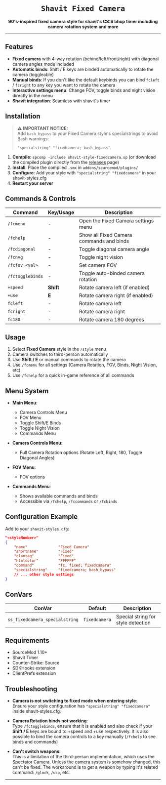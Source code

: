 <div align="center">
  <h1><code>Shavit Fixed Camera</code></h1>
  <p>
    <strong>90's-inspired fixed camera style for shavit's CS:S bhop timer including camera rotation system and more</strong>
  </p>
</div>

---

## Features

- **Fixed camera** with 4-way rotation (behind/left/front/right) with diagonal camera angles mode included
- **Automatic binds**: Shift / E keys are binded automatically to rotate the camera (toggleable)
- **Manual binds**: If you don't like the default keybinds you can bind `fcleft` / `fcright` to any key you want to rotate the camera
- **Interactive settings menu**: Change FOV, toggle binds and night vision directly in the menu
- **Shavit integration**: Seamless with shavit's timer

## Installation

> **⚠️ IMPORTANT NOTICE:**  
> Add `bash_bypass` to your Fixed Camera style's specialstrings to avoid Bash warnings:
> ```
> "specialstring" "fixedcamera; bash_bypass"
> ```

1. **Compile**: `spcomp -include shavit-style-fixedcamera.sp` (or download the compiled plugin directly from the [releases](https://github.com/NSchrot/shavit-style-fixedcamera/releases) page)
2. **Install**: Place the compiled `.smx` in `addons/sourcemod/plugins/`
3. **Configure**: Add your style with `"specialstring" "fixedcamera"` in your shavit-styles.cfg
4. **Restart your server**

## Commands & Controls

| Command         | Key/Usage     | Description                              |
|-----------------|---------------|------------------------------------------|
| `/fcmenu`       | -             | Open the Fixed Camera settings menu      |
| `/fchelp`       | -             | Show all Fixed Camera commands and binds |
| `/fcdiagonal`   | -             | Toggle diagonal camera angle             |
| `/fcnvg`        | -             | Toggle night vision                      |
| `/fcfov <val>`  | -             | Set camera FOV                           |
| `/fctogglebinds`| -             | Toggle auto-binded camera rotation       |
| `+speed`        | **Shift**     | Rotate camera left (if enabled)          |
| `+use`          | **E**         | Rotate camera right (if enabled)         |
| `fcleft`        | -             | Rotate camera left                       |
| `fcright`       | -             | Rotate camera right                      |
| `fc180  `       | -             | Rotate camera 180 degrees                |


## Usage

1. Select **Fixed Camera** style in the `/style` menu
2. Camera switches to third-person automatically
3. Use **Shift / E** or manual commands to rotate the camera
4. Use `/fcmenu` for all settings (Camera Rotation, FOV, Binds, Night Vision, etc)
5. Use `/fchelp` for a quick in-game reference of all commands

## Menu System

- **Main Menu**:  
  - Camera Controls Menu
  - FOV Menu
  - Toggle Shift/E Binds  
  - Toggle Night Vision  
  - Commands Menu

- **Camera Controls Menu**:  
  - Full Camera Rotation options (Rotate Left, Right, 180, Toggle Diagonal Angles)

- **FOV Menu**:  
  - FOV options

- **Commands Menu**:  
  - Shows available commands and binds
  - Accessible via `/fchelp`, `/fccommands` or `/fcbinds`


## Configuration Example

Add to your `shavit-styles.cfg`:

```json
"<styleNumber>"
{
    "name"              "Fixed Camera"
    "shortname"         "Fixed"
    "clantag"           "Fixed"
    "htmlcolor"         "FFFFFF"
    "command"           "fc; fixed; fixedcamera"
    "specialstring"     "fixedcamera; bash_bypass"
    // ... other style settings
}
```

## ConVars

| ConVar                          | Default       | Description                        |
|---------------------------------|---------------|------------------------------------|
| `ss_fixedcamera_specialstring`  | `fixedcamera` | Special string for style detection |

## Requirements

- SourceMod 1.10+
- Shavit Timer
- Counter-Strike: Source
- SDKHooks extension
- ClientPrefs extension

## Troubleshooting

- **Camera is not switching to fixed mode when entering style**:  
  Ensure your style configuration has `"specialstring" "fixedcamera"` inside shavit-styles.cfg.

- **Camera Rotation binds not working**:  
  Type `/fctogglebinds`, ensure that it is enabled and also check if your **Shift / E** keys are bound to +speed and +use respectively. 
  It is also possible to bind the camera controls to a key manually (`/fchelp` to see binds and commands)

- **Can't switch weapons**:  
  This is a limitation of the third-person implementation, which uses the Spectator Camera. Unless the camera system is somehow changed, this can't be fixed.
  The workaround is to get a weapon by typing it's related command: `/glock`, `/usp`, etc.


---

